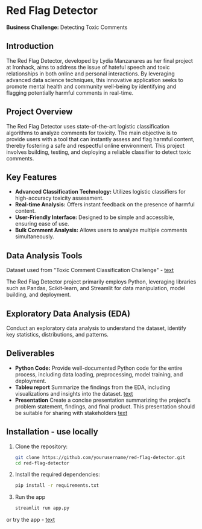 # Red Flag Detector

**Business Challenge:** Detecting Toxic Comments


## Introduction
The Red Flag Detector, developed by Lydia Manzanares as her final project at Ironhack, aims to address the issue of hateful speech and toxic relationships in both online and personal interactions. By leveraging advanced data science techniques, this innovative application seeks to promote mental health and community well-being by identifying and flagging potentially harmful comments in real-time.

## Project Overview
The Red Flag Detector uses state-of-the-art logistic classification algorithms to analyze comments for toxicity. The main objective is to provide users with a tool that can instantly assess and flag harmful content, thereby fostering a safe and respectful online environment. This project involves building, testing, and deploying a reliable classifier to detect toxic comments.

## Key Features

- **Advanced Classification Technology:** Utilizes logistic classifiers for high-accuracy toxicity assessment.
- **Real-time Analysis:** Offers instant feedback on the presence of harmful content.
- **User-Friendly Interface:** Designed to be simple and accessible, ensuring ease of use.
- **Bulk Comment Analysis:** Allows users to analyze multiple comments simultaneously.

## Data Analysis Tools
Dataset used from "Toxic Comment Classification Challenge" - [text](https://www.kaggle.com/c/jigsaw-toxic-comment-classification-challenge)

The Red Flag Detector project primarily employs Python, leveraging libraries such as Pandas, Scikit-learn, and Streamlit for data manipulation, model building, and deployment. 

## Exploratory Data Analysis (EDA)
Conduct an exploratory data analysis to understand the dataset, identify key statistics, distributions, and patterns. 



## Deliverables

- **Python Code:** Provide well-documented Python code for the entire process, including data loading, preprocessing, model training, and deployment.
- **Tableu report** Summarize the findings from the EDA, including visualizations and insights into the dataset. [text](https://public.tableau.com/views/RedFlagDetector-FinalProject/Dashboard1?:language=en-GB&:sid=&:display_count=n&:origin=viz_share_link)
- **Presentation** Create a concise presentation summarizing the project's problem statement, findings, and final product. This presentation should be suitable for sharing with stakeholders [text](https://www.canva.com/design/DAGJYTqHlms/L_1ZvpWUHeeSlRCEp0lOfw/view?utm_content=DAGJYTqHlms&utm_campaign=designshare&utm_medium=link&utm_source=editor)


## Installation - use locally 

1. Clone the repository:
   ```bash
   git clone https://github.com/yourusername/red-flag-detector.git
   cd red-flag-detector

2. Install the required dependencies:
   ```bash
   pip install -r requirements.txt

3. Run the app
   ```bash
   streamlit run app.py

or try the app - [text](https://redflagdetector.streamlit.app/)
